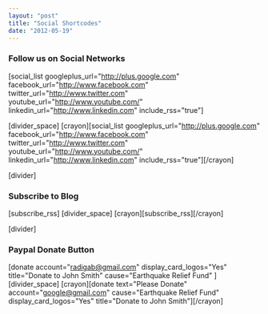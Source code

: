 ```yaml
---
layout: "post"
title: "Social Shortcodes"
date: "2012-05-19"
---
```


### Follow us on Social Networks

[social_list googleplus_url="http://plus.google.com" facebook_url="http://www.facebook.com" twitter_url="http://www.twitter.com" youtube_url="http://www.youtube.com/" linkedin_url="http://www.linkedin.com" include_rss="true"]

[divider_space]
[crayon][social_list googleplus_url="http://plus.google.com" facebook_url="http://www.facebook.com" twitter_url="http://www.twitter.com" youtube_url="http://www.youtube.com/" linkedin_url="http://www.linkedin.com" include_rss="true"][/crayon]

[divider]

### Subscribe to Blog

[subscribe_rss]
[divider_space]
[crayon][subscribe_rss][/crayon]

[divider]

### Paypal Donate Button

[donate account="radigab@gmail.com" display_card_logos="Yes" title="Donate to John Smith" cause="Earthquake Relief Fund" ]
[divider_space]
[crayon][donate text="Please Donate" account="google@gmail.com" cause="Earthquake Relief Fund" display_card_logos="Yes" title="Donate to John Smith"][/crayon]